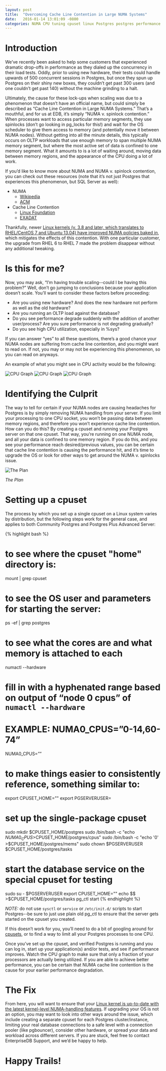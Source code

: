 ```yaml
---
layout: post
title:  "Overcoming Cache Line Contention in Large NUMA Systems"
date:   2016-01-14 13:01:09 -0800
categories: NUMA CPU tuning cpuset linux Postgres postgres performance scaling
---
```

# Introduction

We’ve recently been asked to help some  customers that experienced  dramatic drop-offs in performance as they dialed up the concurrency in their load tests.  Oddly, prior to using new hardware, their tests could handle upwards of 500 concurrent sessions in Postgres, but once they spun up Postgres on their shiny new boxes, they couldn’t get past 300 users (and one couldn’t get past 140) without the machine grinding to a halt.

Ultimately, the cause for these lock-ups when scaling was due to a phenomenon that doesn’t have an official name, but could simply be described as “Cache Line Contention in Large NUMA Systems.”  That’s a mouthful, and for us at EDB, it’s simply “NUMA v. spinlock contention.”  When processes want to access particular memory segments, they use spinlocks (don’t go looking in pg_locks for this!) and wait for the OS scheduler to give them access to memory (and potentially move it between NUMA nodes).  Without getting into all the minute details, this typically occurs on OLTP workloads that use enough memory to span multiple NUMA memory segment, but where the most active set of data is confined to one memory segment.  What it amounts to is a lot of waiting around, moving data between memory regions, and the appearance of the CPU doing a lot of work.

If you’d like to know more about NUMA and NUMA v. spinlock contention, you can check out these resources (note that it’s not just Postgres that experiences this phenomenon, but SQL Server as well):

- NUMA
  - [Wikipedia](https://en.wikipedia.org/wiki/Non-uniform_memory_access)
  - [ACM](http://queue.acm.org/detail.cfm?id=2513149)
- Cache Line Contention
  - [Linux Foundation](https://events.linuxfoundation.org/sites/events/files/slides/linuxcon-2014-locking-final.pdf)
  - [EXADAT](http://exadat.co.uk/2015/03/21/diagnosing-spinlock-problems-by-doing-the-math/)

Thankfully, newer [Linux kernels (v. 3.8 and later, which translates to RHEL/CentOS 7 and Ubuntu 13.04) have improved NUMA policies baked in](https://en.wikipedia.org/wiki/Non-uniform_memory_access#Software_support), which mitigates the effects of this contention.  With one particular customer, the upgrade from RHEL 6 to RHEL 7 made the problem disappear without any additional tweaking.

# Is this for me?
Now, you may ask, “I’m having trouble scaling--could I be having this problem?”  Well, don’t go jumping to conclusions because your application doesn’t scale.  You’ll want to consider these factors before proceeding:

- Are you using new hardware?  And does the new hardware not perform as well as the old hardware?
- Are you running an OLTP load against the database?
- Do you see performance degrade suddenly with the addition of another user/process?  Are you sure performance is not degrading gradually?
- Do you see high CPU utilization, especially in %sys?

If you can answer “yes” to all these questions, there’s a good chance your NUMA nodes are suffering from cache line contention, and you might want to read on.  If not, you may or may not be experiencing this phenomenon, so you can read on anyways.

An example of what you might see in CPU activity would be the following:

![CPU Graph](https://s3.amazonaws.com/f.cl.ly/items/2s471A443K3g2X2g3c1H/kronos.png?v=63ec9505)
![CPU Graph](https://s3.amazonaws.com/f.cl.ly/items/0y180s191m0j3L353G3b/kronos2.png?v=a273a6c1)
![CPU Graph](https://s3.amazonaws.com/f.cl.ly/items/3z2B3I0n3E2D0K3a340H/kronos3.png?v=f371aa8c)

# Identifying the Culprit
The way to tell for certain if your NUMA nodes are causing headaches for Postgres is by simply removing NUMA handling from your server.  If you limit your processing to one CPU socket, you won’t be passing data between memory regions, and therefore you won’t experience cache line contention.  How can you do this?  By creating a cpuset and running your Postgres server on that one cpuset.  That way, you’re running on one NUMA node, and all your data is confined to one memory region.  If you do this, and you see your performance reach desired/previous values, you can be certain that cache line contention is causing the performance hit, and it’s time to upgrade the OS or look for other ways to get around the NUMA v. spinlocks issue.

![The Plan](https://s3.amazonaws.com/f.cl.ly/items/1m0C0O301G1y2n2u0h2N/skitch.png?v=5e5a6d8a)

_The Plan_

# Setting up a cpuset
The process by which you set up a single cpuset on a Linux system varies by distribution, but the following steps work for the general case, and applies to both Community Postgres and Postgres Plus Advanced Server:

{% highlight bash %}
# to see where the cpuset "home" directory is:
mount | grep cpuset

# to see the OS user and parameters for starting the server:
ps -ef | grep postgres

# to see what the cores are and what memory is attached to each
numactl --hardware

# fill in with a hyphenated range based on output of “node 0 cpus” of `numactl --hardware`
# EXAMPLE: NUMA0_CPUS=”0-14,60-74”
NUMA0_CPUS=””

# to make things easier to consistently reference, something similar to:
export CPUSET_HOME="<path where cpusets are mounted>"
export PGSERVERUSER=<whatever OS user runs the service>

# set up the single-package cpuset
sudo mkdir $CPUSET_HOME/postgres
sudo /bin/bash -c "echo $NUMA0_CPUS >$CPUSET_HOME/postgres/cpus"
sudo /bin/bash -c "echo '0' >$CPUSET_HOME/postgres/mems"
sudo chown $PGSERVERUSER $CPUSET_HOME/postgres/tasks

# start the database service on the special cpuset for testing
sudo su - $PGSERVERUSER
export CPUSET_HOME="<path where cpusets are mounted>"
echo $$ >$CPUSET_HOME/postgres/tasks
pg_ctl start <usual start parameters>
{% endhighlight %}

*NOTE:* do not use `sysctl` or `service` or `/etc/init.d/` scripts to start Postgres--be sure to just use plain old pg_ctl to ensure that the server gets started on the cpuset you created.

If this doesn’t work for you, you’ll need to do a bit of googling around for [cpusets](https://www.kernel.org/doc/Documentation/cgroups/cpusets.txt), or to find a way to limit all your Postgres processes to one CPU.

Once you’ve set up the cpuset, and verified Postgres is running and you can log in, start up your application(s) and/or tests, and see if performance improves.  Watch the CPU graph to make sure that only a fraction of your processors are actually being utilized.  If you are able to achieve better performance, you can be certain that NUMA cache line contention is the cause for your earlier performance degradation.

# The Fix
From here, you will want to ensure that your [Linux kernel is up-to-date with the latest kernel-level NUMA-handling features](https://en.wikipedia.org/wiki/Non-uniform_memory_access#Software_support).  If upgrading your OS is not an option, you may want to look into other ways around the issue, which include creating a separate cpuset for each Postgres cluster/instance, limiting your real database connections to a safe level with a connection pooler (like pgbouncer), consider other hardware, or spread your data and workload across different servers. If you are stuck, feel free to contact EnterpriseDB Support, and we’d be happy to help.

# Happy Trails!

